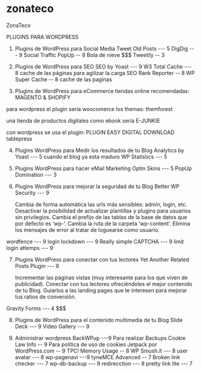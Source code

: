 zonateco
========

ZonaTeco


PLUGINS PARA WORDPRESS

1. Plugins de WordPress para Social Media
Tweet Old Posts --- 5
DigDig --- 9
Social Traffic PopUp -- 8 Bola de nieve $$$
Tweetily -- 3


2. Plugins de WordPress para SEO
SEO by Yoast --- 9
W3 Total Cache --- 8 cache de las páginas para agilizar la carga
SEO Rank Reporter -- 8
WP Super Cache -- 8 cache de las paginas

3. Plugins de WordPress para eCommerce
tiendas online recomendadas: MAGENTO & SHOPIFY

para wordpress el plugin sería woocomerce
los themas: themforest

una tienda de productos digitales como ebook sería E-JUNKIE

con wordpress se usa el plugin:
  PLUGIN EASY DIGITAL DOWNLOAD
  tablepress
  
4. Plugins WordPress para Medir los resultados de tu Blog
Analytics by Yoast --- 5 cuando el blog ya esta maduro
WP Statistics --- 5

5. Plugins WordPress para hacer eMail Marketing
Optin Skins --- 5
PopUp Domination --- 3

6. Plugins WordPress para mejorar la seguridad de tu Blog
Better WP Security --- 9
  
    Cambia de forma automática las urls más sensibles: admin, login, etc.
    Desactivar la posibilidad de actualizar plantillas y plugins para usuarios sin privilegios.
    Cambia el prefijo de las tablas de la base de datos que por defecto es ‘wp-’.
    Cambia la ruta de la carpeta ‘wp-content’.
    Elimina los mensajes de error al tratar de loguearse como usuario.

wordfence --- 9
login lockdown --- 9
Really simple CAPTCHA --- 9
limit login attemps --- 9

7. Plugins WordPress para conectar con tus lectores
Yet Another Related Posts Plugin --- 9
  
    Incrementar las páginas vistas (muy interesante para los que viven de publicidad).
    Conectar con tus lectores ofreciéndoles el mejor contenido de tu Blog.
    Guiarlos a las landing pages que te interesen para mejorar tus ratios de conversión.

Gravity Forms --- 4 $$$

8. Plugins de WordPress para el contenido multimedia de tu Blog
Slide Deck --- 9
Video Gallery --- 9

9. Administrar wordpress
BackWPup ---9 Para realizar Backups
Cookie Law Info -- 9 Para politica de uso de cookies
Jetpack por WordPress.com -- 9
TPC! Memory Usage -- 8
WP Smush.it --- 8
user avatar --- 8
wp-pagenavi ---9
tyneMCE Advanced -- 7
Broken link checker --- 7
wp-db-backup --- 9
redirecction --- 8
pretty link lite --- 7






